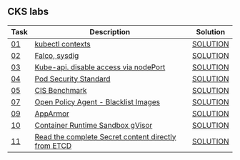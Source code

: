 ## CKS labs  
| Task     | Description                                             | Solution                     |
|----------|---------------------------------------------------------|------------------------------|
| [01](01) | [kubectl contexts](01%2FREADME.MD)                      | [SOLUTION](01%2FSOLUTION.MD) |
| [02](02) | [Falco, sysdig](02%2FREADME.MD)                         | [SOLUTION](02%2FSOLUTION.MD) |
| [03](03) | [Kube-api. disable access via nodePort](03%2FREADME.MD) | [SOLUTION](03%2FSOLUTION.MD) |
| [04](04) | [Pod Security Standard](04%2FREADME.MD)                 | [SOLUTION](04%2FSOLUTION.MD) |
| [05](05) | [CIS Benchmark](05%2FREADME.MD)                         | [SOLUTION](05%2FSOLUTION.MD) |
| [07](07) | [Open Policy Agent - Blacklist Images](07%2FREADME.MD)  | [SOLUTION](07%2FSOLUTION.MD) |
| [09](09) | [AppArmor](09%2FREADME.MD)                              | [SOLUTION](09%2FSOLUTION.MD) |
| [10](10) | [Container Runtime Sandbox gVisor](10%2FREADME.MD)      | [SOLUTION](10%2FSOLUTION.MD) |
| [11](11) | [Read the complete Secret content directly from ETCD](11%2FREADME.MD)      | [SOLUTION](11%2FSOLUTION.MD) |